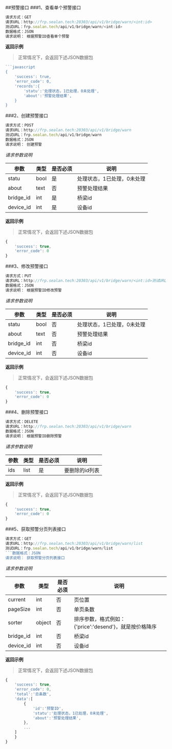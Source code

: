 ##预警接口
###1、查看单个预警接口
```javascript
请求方式：GET
请求URL：http://frp.sealan.tech:20303/api/v1/bridge/warn/<int:id>
测试URL：frp.sealan.tech/api/v1/bridge/warn/<int:id>
数据格式：JSON
请求说明： 根据预警ID查看单个预警
```
**返回示例**
> 正常情况下，会返回下述JSON数据包
```javascript
```javascript
{
	'success': true,
	'error_code': 0,
	'records':{
		'statu':'处理状态，1已处理，0未处理',
		'about':'预警处理结果',
	}
}
```
###2、创建预警接口
```javascript
请求方式：POST
请求URL：http://frp.sealan.tech:20303/api/v1/bridge/warn
测试URL：frp.sealan.tech/api/v1/bridge/warn
数据格式：JSON
请求说明： 创建预警
```
*请求参数说明*

| 参数  | 类型   | 是否必须 | 说明        |
| ----- | ------ | -------- | ----------- |
|statu|bool|是|处理状态，1已处理，0未处理|
|about|text|否|预警处理结果|
|bridge_id|int|是|桥梁id|
|device_id|int|是|设备id|

**返回示例**
> 正常情况下，会返回下述JSON数据包
```javascript
{
	'success': true,
	'error_code': 0
}
```
###3、修改预警接口
```javascript
请求方式：PUT
请求URL：http://frp.sealan.tech:20303/api/v1/bridge/warn/<int:id>测试URL：frp.sealan.tech/api/v1/bridge/warn/<int:id>
数据格式：JSON
请求说明： 根据预警ID修改预警
```
*请求参数说明*

| 参数  | 类型   | 是否必须 | 说明        |
| ----- | ------ | -------- | ----------- |
|statu|bool|否|处理状态，1已处理，0未处理|
|about|text|否|预警处理结果|
|bridge_id|int|否|桥梁id|
|device_id|int|否|设备id|

**返回示例**
> 正常情况下，会返回下述JSON数据包
```javascript
{
	'success': true,
	'error_code': 0
}
```
###4、删除预警接口
```javascript
请求方式：DELETE
请求URL：http://frp.sealan.tech:20303/api/v1/bridge/warn
数据格式：JSON
请求说明： 根据预警ID删除预警
```
*请求参数说明*

| 参数  | 类型   | 是否必须 | 说明        |
| ----- | ------ | -------- | ----------- |
|ids|list|是|要删除的id列表|
**返回示例**
> 正常情况下，会返回下述JSON数据包
```javascript
{
	'success': true,
	'error_code': 0
}
```
###5、获取预警分页列表接口
```javascript
请求方式：GET
请求URL：http://frp.sealan.tech:20303/api/v1/bridge/warn/list
测试URL：frp.sealan.tech/api/v1/bridge/warn/list
```数据格式：JSON
请求说明： 获取预警分页列表接口
```
*请求参数说明*

| 参数  | 类型   | 是否必须 | 说明        |
| ----- | ------ | -------- | ----------- |
|current|int|否|页位置|
|pageSize|int|否|单页条数|
|sorter|object|否|排序参数，格式例如：{'price':'desend'}，就是按价格降序|
|bridge_id|int|否|桥梁id|
|device_id|int|否|设备id|

**返回示例**
> 正常情况下，会返回下述JSON数据包
```javascript
{
	'success': true,
	'error_code': 0,
	'total':'总条数',
	'data':[
		{
			'id':'预警ID',
			'statu':'处理状态，1已处理，0未处理',
			'about':'预警处理结果',
		},
		...
	]
	}
}
```
